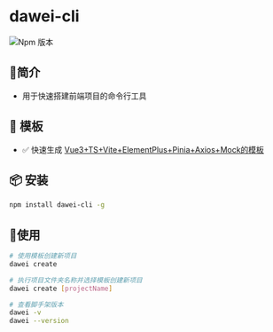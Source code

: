#  dawei-cli
![Npm 版本](https://img.shields.io/badge/dawei-cli_v0.0.1-green)

## 📖简介
- 用于快速搭建前端项目的命令行工具

## 📕 模板
-  ✅ 快速生成 [Vue3+TS+Vite+ElementPlus+Pinia+Axios+Mock的模板](https://gitee.com/sohucw/admin-pro)

## 📦 安装

```bash
npm install dawei-cli -g
```
## 🚩使用

```bash
# 使用模板创建新项目
dawei create 

# 执行项目文件夹名称并选择模板创建新项目
dawei create [projectName]

# 查看脚手架版本
dawei -v
dawei --version

```

